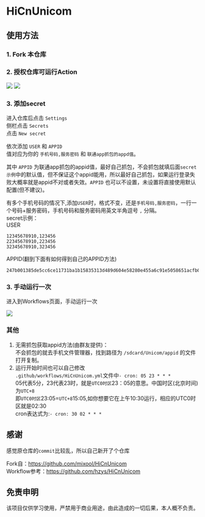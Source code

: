 <!--
 * @Author: your name
 * @Date: 2021-01-11 19:16:06
 * @LastEditTime: 2021-01-11 19:17:38
 * @LastEditors: Please set LastEditors
 * @Description: In User Settings Edit
 * @FilePath: \undefinedc:\Users\HASEE\Desktop\HiCnUnicom\README.md
-->
# HiCnUnicom

## 使用方法

### 1. Fork 本仓库


### 2. 授权仓库可运行Action

![](https://github.com/motao123/motao123-HiCnUnicom/blob/master/assets/actions1.png)
![](https://github.com/motao123/motao123-HiCnUnicom/blob/master/assets/actions2.png)


### 3. 添加secret
进入仓库后点击 `Settings`  
侧栏点击 `Secrets`  
点击 `New secret`  

依次添加 `USER` 和 `APPID`  
值对应为你的 `手机号码,服务密码` 和 `联通app抓包的appd值`。 

其中 `APPID` 为联通app抓包的appid值，最好自己抓包，不会抓包就填后面```secret示例```中的默认值，但不保证这个appid能用，所以最好自己抓包，如果运行登录失败大概率就是appid不对或者失效。`APPID` 也可以不设置，未设置将直接使用默认配置(但不建议)。  

有多个手机号码的情况下,添加`USER`时，格式不变，还是`手机号码,服务密码`，一行一个号码+服务密码，手机号码和服务密码用英文半角逗号 `,` 分隔。  
secret示例：  
USER  
```
12345678910,123456
22345678910,223456
32345678910,323456
```
APPID(翻到下面有如何得到自己的APPID方法)  
```
247b001385de5cc6ce11731ba1b15835313d489d604e58280e455a6c91e5058651acfb0f0b77029c2372659c319e02645b54c0acc367e692ab24a546b83c302d
```


### 3. 手动运行一次
进入到Workflows页面，手动运行一次  

![](https://github.com/motao123/motao123-HiCnUnicom/blob/master/assets/actions3.png)

### 其他

1. 无需抓包获取appid方法(由群友提供)：  
不会抓包的就去手机文件管理器，找到路径为 `/sdcard/Unicom/appid` 的文件打开复制。  
2. 运行开始时间也可以自己修改  
`.github/workflows/HiCnUnicom.yml`文件中`- cron: 05 23 * * *`  
05代表5分，23代表23时，就是`UTC0时区`23：05的意思。中国时区(北京时间)为`UTC+8`  
即`UTC0时区`23:05=`UTC+8`15:05,如你想要它在上午10:30运行，相应的UTC0时区就是02:30  
cron表达式为:`- cron: 30 02 * * *`  

## 感谢
感觉原仓库的`commit`比较乱，所以自己新开了个仓库  

Fork自：https://github.com/mixool/HiCnUnicom  
Workflow参考：https://github.com/hzys/HiCnUnicom  

## 免责申明
    
该项目仅供学习使用，严禁用于商业用途，由此造成的一切后果，本人概不负责。
